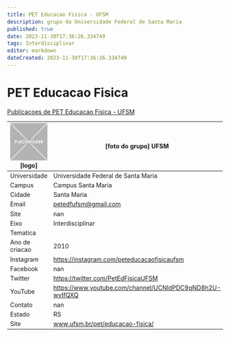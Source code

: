 ```yaml
---
title: PET Educacao Fisica - UFSM
description: grupo da Universidade Federal de Santa Maria
published: true
date: 2023-11-30T17:36:26.334749
tags: Interdisciplinar
editor: markdown
dateCreated: 2023-11-30T17:36:26.334749
---
```


# PET Educacao Fisica

[Publicacoes de PET Educacao Fisica - UFSM](/atividade/249PETEducacaoFisicaUFSM/feed.md)

| ![placeholder.png](/placeholder.png) [logo] | [foto do grupo] UFSM         |
| ------------------------------------------- | ------------------------------------------------- |
| Universidade                                | Universidade Federal de Santa Maria      |
| Campus                                      | Campus Santa Maria            |
| Cidade                                      | Santa Maria             |
| Email                                       | petedfufsm@gmail.com             |
| Site                                        | nan              |
| Eixo                                        | Interdisciplinar              |
| Tematica                                    |           |
| Ano de criacao                              | 2010        |
| Instagram                                   | https://instagram.com/peteducacaofisicaufsm         |
| Facebook                                    | nan          |
| Twitter                                     | https://twitter.com/PetEdFisicaUFSM           |
| YouTube                                     | https://www.youtube.com/channel/UCNIdPDC9qND8h2U-wvIfQXQ           |
| Contato                                     | nan         |
| Estado                                      |  RS            |
| Site                                        | www.ufsm.br/pet/educacao-fisica/ |
